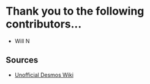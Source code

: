 # Thank you to the following contributors...
 - Will N

## Sources 
 - [Unofficial Desmos Wiki](https://radian628.github.io/unofficial-desmos-wiki/)